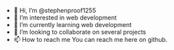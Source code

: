 - 👋 Hi, I’m @stephenproof1255
- 👀 I’m interested in web development
- 🌱 I’m currently learning web development
- 💞️ I’m looking to collaborate on several projects
- 📫 How to reach me You can reach me here on github.

<!---
stephenproof1255/stephenproof1255 is a ✨ special ✨ repository because its `README.md` (this file) appears on your GitHub profile.
You can click the Preview link to take a look at your changes.
--->
